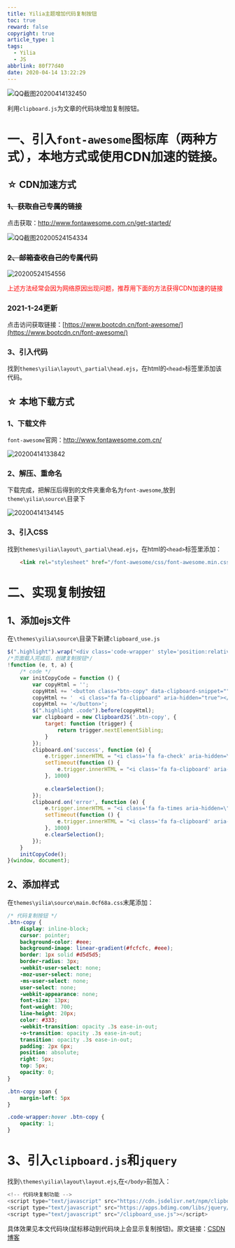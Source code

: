 ```yaml
---
title: Yilia主题增加代码复制按钮
toc: true
reward: false
copyright: true
article_type: 1
tags: 
  - Yilia
  - JS
abbrlink: 80f77d40
date: 2020-04-14 13:22:29
---
```


![QQ截图20200414132450](https://cdn.jsdelivr.net/gh/Anyway521/blogpic@main/image/imageQQ截图20200414132450.jpg)

利用`clipboard.js`为文章的代码块增加复制按钮。
<!-- more -->

# 一、引入`font-awesome`图标库（两种方式），本地方式或使用CDN加速的链接。
## ☆ CDN加速方式
### ~~1、获取自己专属的链接~~
点击获取：<http://www.fontawesome.com.cn/get-started/>

![QQ截图20200524154334](https://cdn.jsdelivr.net/gh/Anyway521/blogpic@main/image/imageQQ截图20200524154334.jpg)

### ~~2、邮箱查收自己的专属代码~~

![20200524154556](https://cdn.jsdelivr.net/gh/Anyway521/blogpic@main/image/image20200524154556.png)

<p style="color:red">上述方法经常会因为网络原因出现问题，推荐用下面的方法获得CDN加速的链接</p>

### 2021-1-24更新
点击访问获取链接：[https://www.bootcdn.cn/font-awesome/](https://www.bootcdn.cn/font-awesome/)

### 3、引入代码
找到`themes\yilia\layout\_partial\head.ejs`，在html的`<head>`标签里添加该代码。

## ☆ 本地下载方式
### 1、下载文件
`font-awesome`官网：<http://www.fontawesome.com.cn/>

![20200414133842](https://cdn.jsdelivr.net/gh/Anyway521/blogpic@main/image/image20200414133842.png)

### 2、解压、重命名
下载完成，把解压后得到的文件夹重命名为`font-awesome`,放到`theme\yilia\source\`目录下

![20200414134145](https://cdn.jsdelivr.net/gh/Anyway521/blogpic@main/image/image20200414134145.png)

### 3、引入CSS
找到`themes\yilia\layout\_partial\head.ejs`，在html的`<head>`标签里添加：
``` html
    <link rel="stylesheet" href="/font-awesome/css/font-awesome.min.css">
```

# 二、实现复制按钮
## 1、添加ejs文件
在`\themes\yilia\source\`目录下新建`clipboard_use.js`
``` js
$(".highlight").wrap("<div class='code-wrapper' style='position:relative'></div>");
/*页面载入完成后，创建复制按钮*/
!function (e, t, a) {
    /* code */
    var initCopyCode = function () {
        var copyHtml = '';
        copyHtml += '<button class="btn-copy" data-clipboard-snippet="">';
        copyHtml += '  <i class="fa fa-clipboard" aria-hidden="true"></i><span>复制</span>';
        copyHtml += '</button>';
        $(".highlight .code").before(copyHtml);
        var clipboard = new ClipboardJS('.btn-copy', {
            target: function (trigger) {
                return trigger.nextElementSibling;
            }
        });
        clipboard.on('success', function (e) {
            e.trigger.innerHTML = "<i class='fa fa-check' aria-hidden=\"true\"></i><span>复制成功</span>"
            setTimeout(function () {
                e.trigger.innerHTML = "<i class='fa fa-clipboard' aria-hidden=\"true\"></i><span>复制</span>"
            }, 1000)
           
            e.clearSelection();
        });
        clipboard.on('error', function (e) {
            e.trigger.innerHTML = "<i class='fa fa-times aria-hidden=\"true\"'></i><span>复制失败</span>"
            setTimeout(function () {
                e.trigger.innerHTML = "<i class='fa fa-clipboard' aria-hidden=\"true\"></i><span>复制</span>"
            }, 1000)
            e.clearSelection();
        });
    }
    initCopyCode();
}(window, document);

```
## 2、添加样式
在`themes\yilia\source\main.0cf68a.css`末尾添加：
``` css
/* 代码复制按钮 */
.btn-copy {
    display: inline-block;
    cursor: pointer;
    background-color: #eee;
    background-image: linear-gradient(#fcfcfc, #eee);
    border: 1px solid #d5d5d5;
    border-radius: 3px;
    -webkit-user-select: none;
    -moz-user-select: none;
    -ms-user-select: none;
    user-select: none;
    -webkit-appearance: none;
    font-size: 13px;
    font-weight: 700;
    line-height: 20px;
    color: #333;
    -webkit-transition: opacity .3s ease-in-out;
    -o-transition: opacity .3s ease-in-out;
    transition: opacity .3s ease-in-out;
    padding: 2px 6px;
    position: absolute;
    right: 5px;
    top: 5px;
    opacity: 0;
}

.btn-copy span {
    margin-left: 5px
}

.code-wrapper:hover .btn-copy {
    opacity: 1;
}
```

# 3、引入`clipboard.js`和`jquery`
找到`\themes\yilia\layout\layout.ejs`,在`</body>`前加入：
``` js
<!-- 代码块复制功能 -->
<script type="text/javascript" src="https://cdn.jsdelivr.net/npm/clipboard@2.0.4/dist/clipboard.js"></script>
<script type="text/javascript" src="https://apps.bdimg.com/libs/jquery/2.1.4/jquery.min.js"></script>
<script type="text/javascript" src="/clipboard_use.js"></script>
```

具体效果见本文代码块(鼠标移动到代码块上会显示复制按钮)。原文链接：[CSDN博客](https://blog.csdn.net/qq_41186928/article/details/105193552?depth_1-utm_source=distribute.pc_relevant.none-task-blog-BlogCommendFromMachineLearnPai2-2&utm_source=distribute.pc_relevant.none-task-blog-BlogCommendFromMachineLearnPai2-2)